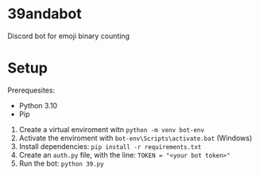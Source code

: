 # 39andabot
Discord bot for emoji binary counting

# Setup
Prerequesites:
- Python 3.10
- Pip

1. Create a virtual enviroment witn `python -m venv bot-env`
2. Activate the enviroment with `bot-env\Scripts\activate.bat` (Windows)
3. Install dependencies: `pip install -r requirements.txt`
4. Create an `auth.py` file, with the line: `TOKEN = "<your bot token>"`
5. Run the bot: `python 39.py`
